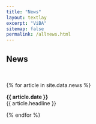 ```yaml
---
title: "News"
layout: textlay
excerpt: "ViBA"
sitemap: false
permalink: /allnews.html
---
```


<h2> News </h2>
<p> &nbsp; </p>
{% for article in site.data.news %}
<p><b>{{ article.date }}</b> <br>{{ article.headline }}</p>
{% endfor %}

<p> &nbsp; </p>
